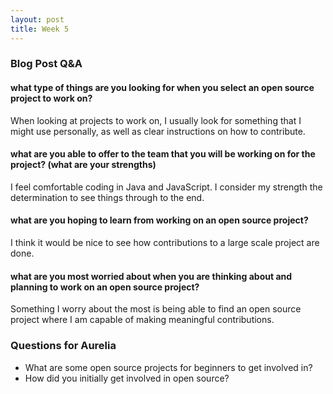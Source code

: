 ```yaml
---
layout: post
title: Week 5
---
```

### Blog Post Q&A

#### what type of things are you looking for when you select an open source  project to work on?

When looking at projects to work on, I usually look for something that I might use personally, as well as clear instructions on how to contribute.

#### what are you able to offer to the team that you will be working on for the project? (what are your strengths)

I feel comfortable coding in Java and JavaScript. I consider my strength the determination to see things through to the end. 

#### what are you hoping to learn from working on an open source project?

I think it would be nice to see how contributions to a large scale project are done. 

#### what are you most worried about when you are thinking about and planning to work on an open source project? 

 Something I worry about the most is being able to find an open source project where I am capable of making meaningful contributions.

### Questions for Aurelia 

  * What are some open source projects for beginners to get involved in?
  * How did you initially get involved in open source?
